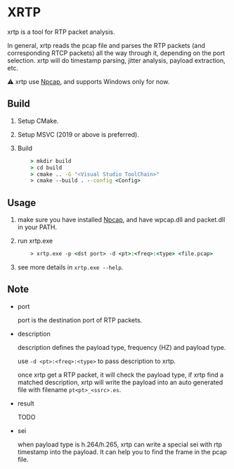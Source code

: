 # XRTP

xrtp is a tool for RTP packet analysis.

In general, xrtp reads the pcap file and parses the RTP packets (and corresponding RTCP packets) all the way through it, depending on the port selection. xrtp will do timestamp parsing, jitter analysis, payload extraction, etc.

⚠️ xrtp use [Npcap](https://npcap.com), and supports Windows only for now.

## Build

1. Setup CMake.

2. Setup MSVC (2019 or above is preferred).

3. Build

    ```cmd
        > mkdir build
        > cd build
        > cmake .. -G "<Visual Studio ToolChain>" 
        > cmake --build . --config <Config>
    ```

## Usage

1. make sure you have installed [Npcap](https://npcap.com), and have wpcap.dll and packet.dll in your PATH.

2. run xrtp.exe

    ```cmd
        > xrtp.exe -p <dst port> -d <pt>:<freq>:<type> <file.pcap>
    ```

3. see more details in `xrtp.exe --help`.

## Note

- port

    port is the destination port of RTP packets.

- description

    description defines the payload type, frequency (HZ) and payload type.

    use `-d <pt>:<freq>:<type>` to pass description to xrtp.

    once xrtp get a RTP packet, it will check the payload type, if xrtp find a matched description, xrtp will write the payload into an auto generated file with filename `pt<pt>_<ssrc>.es`.

- result

    TODO

- sei

    when payload type is h.264/h.265, xrtp can write a special sei with rtp timestamp into the payload. It can help you to find the frame in the pcap file.
